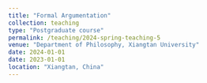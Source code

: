 ```yaml
---
title: "Formal Argumentation"
collection: teaching
type: "Postgraduate course"
permalink: /teaching/2024-spring-teaching-5
venue: "Department of Philosophy, Xiangtan University"
date: 2024-01-01
date: 2023-01-01
location: "Xiangtan, China"
---
```


<!--This is a description of a teaching experience. You can use markdown like any other post.-->

<!-- Heading 1
======

Heading 2
======

Heading 3
====== -->